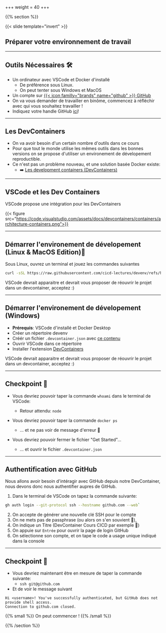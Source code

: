 +++
weight = 40
+++

{{% section %}}

{{< slide template="invert" >}}

## Préparer votre environnement de travail

---

## Outils Nécessaires 🛠

- Un ordinateur avec VSCode et Docker d'installé
  - De préférence sous Linux.
  - On peut tenter sous Windows et MacOS
- Un compte sur [{{< icon familly="brands" name="github" >}} GitHub](https://github.com)
- On va vous demander de travailler en binôme, commencez à réfléchir avec qui vous souhaitez travailler !
- Indiquez votre handle GitHub [ici](https://docs.google.com/spreadsheets/d/1DEi13z4QaZzkIZmRwZhoEp85pL5zxt401Qb_ENnB8P4/edit?usp=sharing)!

---

## Les DevContainers

- On va avoir besoin d'un certain nombre d'outils dans ce cours
- Pour que tout le monde utilise les mêmes outils dans les bonnes versions on se propose d'utiliser un environement de dévelopement reproductible.
- Ce n'est pas un problème nouveau, et une solution basée Docker existe:
  - ➡️ [Les development containers (DevContainers)](https://containers.dev/)

---

## VSCode et les Dev Containers

VSCode propose une intégration pour les DevContainers

{{< figure src="https://code.visualstudio.com/assets/docs/devcontainers/containers/architecture-containers.png">}}

---

## Démarrer l'environement de dévelopement (Linux & MacOS Edition)🚀

Sous Linux, ouvrez un terminal et jouez les commandes suivantes

```bash
curl -sSL https://raw.githubusercontent.com/cicd-lectures/devenv/refs/heads/main/install.sh | bash
```

VSCode devrait apparaitre et devrait vous proposer de réouvrir le projet dans un devcontainer, acceptez :)

---

## Démarrer l'environement de dévelopement (Windows)

- **Prérequis**: VSCode d'installé et Docker Desktop
- Créer un répertoire devenv
- Créér un fichier `.devcontainer.json` avec [ce contenu](https://raw.githubusercontent.com/cicd-lectures/devenv/refs/heads/main/.devcontainer.json)
- Ouvrir VSCode dans ce répertoire
- Installer l'extension [DevContainers](https://marketplace.visualstudio.com/items?itemName=ms-vscode-remote.remote-containers)

VSCode devrait apparaitre et devrait vous proposer de réouvrir le projet dans un devcontainer, acceptez :)

---

## Checkpoint 🎯

- Vous devriez pouvoir taper la commande `whoami` dans le terminal de VSCode:
  - Retour attendu: `node`

- Vous devriez pouvoir taper la commande `docker ps`
  - ... et ne pas voir de message d'erreur 🤡

- Vous devriez pouvoir fermer le fichier "Get Started"...
  - ... et ouvrir le fichier ``.devcontainer.json``

---

## Authentification avec GitHub

Nous allons avoir besoin d'intéragir avec GitHub depuis notre DevContainer, nous devons donc nous authentifier aupres de GitHub.

1. Dans le terminal de VSCode on tapez la commande suivante:

```bash
gh auth login --git-protocol ssh --hostname github.com --web`
```

2. On accepte de générer une nouvelle clé SSH pour le compte
3. On ne mets pas de passphrase (ou alors on s'en souvient 🤪),
4. On indique un Titre (DevContainer Cours CICD par exemple 👀)
5. On appuie sur `Entrée` pour ouvrir la page de login GitHub
6. On sélectionne son compte, et on tape le code a usage unique indiqué dans la console

---

## Checkpoint 🎯

- Vous devriez maintenant être en mesure de taper la commande suivante:
    - `ssh git@github.com`
- Et de voir le message suivant

```
Hi <username>! You've successfully authenticated, but GitHub does not provide shell access.
Connection to github.com closed.
```

{{% small %}}
On peut commencer !
{{% /small %}}

{{% /section %}}
